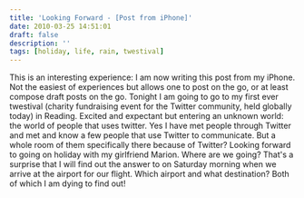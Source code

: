 ```yaml
---
title: 'Looking Forward - [Post from iPhone]'
date: 2010-03-25 14:51:01
draft: false
description: ''
tags: [holiday, life, rain, twestival]
---
```


This is an interesting experience: I am now writing this post from my iPhone. Not the easiest of experiences but allows one to post on the go, or at least compose draft posts on the go. Tonight I am going to go to my first ever twestival (charity fundraising event for the Twitter community, held globally today) in Reading. Excited and expectant but entering an unknown world: the world of people that uses twitter. Yes I have met people through Twitter and met and know a few people that use Twitter to communicate. But a whole room of them specifically there because of Twitter? Looking forward to going on holiday with my girlfriend Marion. Where are we going? That's a surprise that I will find out the answer to on Saturday morning when we arrive at the airport for our flight. Which airport and what destination? Both of which I am dying to find out!